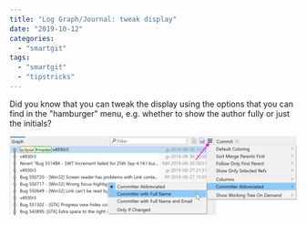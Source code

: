 ```yaml
---
title: "Log Graph/Journal: tweak display"
date: "2019-10-12"
categories: 
  - "smartgit"
tags: 
  - "smartgit"
  - "tipstricks"
---
```


Did you know that you can tweak the display using the options that you can find in the "hamburger" menu, e.g. whether to show the author fully or just the initials?

[![Log Graph's hamburger menu](/assets/images/log-hamburger-menu-1024x282.png)](/assets/images/log-hamburger-menu.png)

